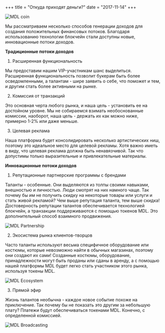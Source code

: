 +++
title = "Откуда приходят деньги?"
date = "2017-11-14"
+++

![MDL coin](https://gateway.ipfs.io/ipfs/QmVHZDTzBb96QgMsCqSEzxuwzyYX4BfNa5M7kxTYWvQC8u/coin.png)

Мы рассматриваем несколько способов генерации доходов для создания положительных финансовых потоков. Благодаря использованию технологии блокчейн стали доступны новые, инновационные потоки доходов.

**Традиционные потоки доходов**

1. Расширенная функциональность

Мы предоставим нашим VIP-участникам шанс выделиться. Расширенная функциональность позволит букерам быть более осведомленными, а талантам - шире заявить о себе, что поможет и тем, и другим стать более активными на рынке.

2. Комиссия от транзакций

Это основная черта любого рынка, и наша цель -  установить ее на достойном уровне. Мы не собираемся взимать необоснованные комиссии, наоборот, наша цель - держать их как можно ниже, примерно 1-2% или даже меньше.

3. Целевая реклама

Наша платформа будет консолидировать несколько артистических ниш, поэтому это идеальное место для целевой рекламы. Хотя важно иметь в виду, что целевая реклама должна быть ненавязчивой. Так что допустимы только выразительные и привлекательные материалы.

**Инновационные потоки доходов**

1. Репутационные партнерские программы с брендами

Таланты - особенные. Они выделяются из толпы своими навыками, внешностью и личностью. Люди смотрят на них намного чаще. Так почему бы им не получить скидку на некоторые товары или услуги и стать живой рекламой? Чем выше репутация таланта, тем выше скидка! Достоверность репутации талантов обеспечивается технологией блокчейн, а транзакции поддерживаются с помощью токенов MDL. Это дополнительный способ взаимного продвижения.

![MDL Partnership](https://gateway.ipfs.io/ipfs/QmXYFsWZ6xD8x1JoHW4XTisgURXJbtTd2XrM2n2UNPkWHb/partnership.jpg)

2. Экосистема рынка клиентов-творцов

Часто таланты используют весьма специфичное оборудование или костюмы, которые невозможно найти в обычных магазинах, поэтому они создают их сами! Созданные костюмы, оборудование, принадлежности могут быть проданы или сданы в аренду, а с помощью нашей платформы MDL будет легко стать участником этого рынка, используя токены MDL. 

![MDL Ecosystem](https://gateway.ipfs.io/ipfs/QmYkMaUN76r9uwsDbBTPXEjKcQ2tD5MjqK8utdbzQSrdy2/ecosystem.jpg)

3. Прямой эфир

Жизнь талантов необычна - каждое новое событие похоже на приключение. Так почему бы не показать это другим за небольшую плату? Платежи будут обеспечиваться токенами MDL. Конечно, с определенной комиссией.

![MDL Broadcasting](https://gateway.ipfs.io/ipfs/QmaQKVcmPzuJ7GU1o7hvQ267q2iNEc2AcTgzgXqbur8dDk/broadcasting.jpg)
